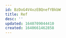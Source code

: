 ```yaml
---
id: BzDoG4V4xzEBQnefYBkbW
title: Ref
desc: ''
updated: 1640709044410
created: 1640661462858
---
```


